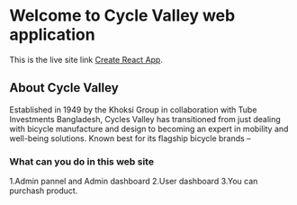 # Welcome to Cycle Valley web application

This is the live site link [Create React App](https://cycles-valley-web.web.app/).

## About Cycle Valley

Established in 1949 by the Khoksi Group in collaboration with Tube Investments Bangladesh, Cycles Valley has transitioned from just dealing with bicycle manufacture and design to becoming an expert in mobility and well-being solutions. Known best for its flagship bicycle brands –

### What can you do in this web site

1.Admin pannel and Admin dashboard
2.User dashboard
3.You can purchash product.